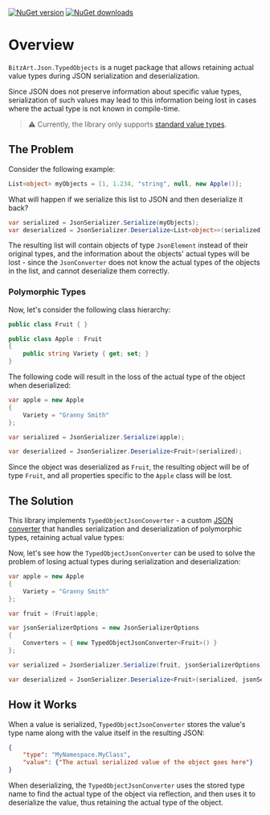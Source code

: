 [![NuGet version](https://img.shields.io/nuget/v/BitzArt.Json.TypedObjects.svg)](https://www.nuget.org/packages/BitzArt.Json.TypedObjects/)
[![NuGet downloads](https://img.shields.io/nuget/dt/BitzArt.Json.TypedObjects.svg)](https://www.nuget.org/packages/BitzArt.Json.TypedObjects/)

# Overview

`BitzArt.Json.TypedObjects` is a nuget package that allows retaining actual value types during JSON serialization and deserialization.

Since JSON does not preserve information about specific value types, serialization of such values may lead to this 
information being lost in cases where the actual type is not known in compile-time.

> ⚠️
> Currently, the library only supports [standard value types](https://learn.microsoft.com/en-us/dotnet/csharp/language-reference/language-specification/types).

## The Problem

Consider the following example:

```csharp
List<object> myObjects = [1, 1.234, "string", null, new Apple()];
```

What will happen if we serialize this list to JSON and then deserialize it back?

```csharp
var serialized = JsonSerializer.Serialize(myObjects);
var deserialized = JsonSerializer.Deserialize<List<object>>(serialized);
```

The resulting list will contain objects of type `JsonElement` instead of their original types, and the information about the objects' actual types will be lost - since the `JsonConverter` does not know the actual types of the objects in the list, and cannot deserialize them correctly.

### Polymorphic Types

Now, let's consider the following class hierarchy:

```csharp
public class Fruit { }

public class Apple : Fruit
{
    public string Variety { get; set; }
}
```

The following code will result in the loss of the actual type of the object when deserialized:

```csharp
var apple = new Apple
{
    Variety = "Granny Smith"
};

var serialized = JsonSerializer.Serialize(apple);

var deserialized = JsonSerializer.Deserialize<Fruit>(serialized);
```

Since the object was deserialized as `Fruit`, the resulting object will be of type `Fruit`, and all properties specific to the `Apple` class will be lost.

## The Solution

This library implements `TypedObjectJsonConverter` - a custom [JSON converter](https://learn.microsoft.com/en-us/dotnet/standard/serialization/system-text-json/converters-how-to) 
that handles serialization and deserialization of polymorphic types, retaining actual value types:

Now, let's see how the `TypedObjectJsonConverter` can be used to solve the problem of losing actual types during serialization and deserialization:

```csharp
var apple = new Apple
{
    Variety = "Granny Smith"
};

var fruit = (Fruit)apple; 

var jsonSerializerOptions = new JsonSerializerOptions
{
    Converters = { new TypedObjectJsonConverter<Fruit>() }
};

var serialized = JsonSerializer.Serialize(fruit, jsonSerializerOptions);

var deserialized = JsonSerializer.Deserialize<Fruit>(serialized, jsonSerializerOptions);
```

## How it Works

When a value is serialized, `TypedObjectJsonConverter` stores the value's type name along with the value itself in the resulting JSON:

```json
{
    "type": "MyNamespace.MyClass",
    "value": {"The actual serialized value of the object goes here"}
}
```

When deserializing, the `TypedObjectJsonConverter` uses the stored type name to find the actual type of the object via reflection, and then uses it to deserialize the value, thus retaining the actual type of the object.